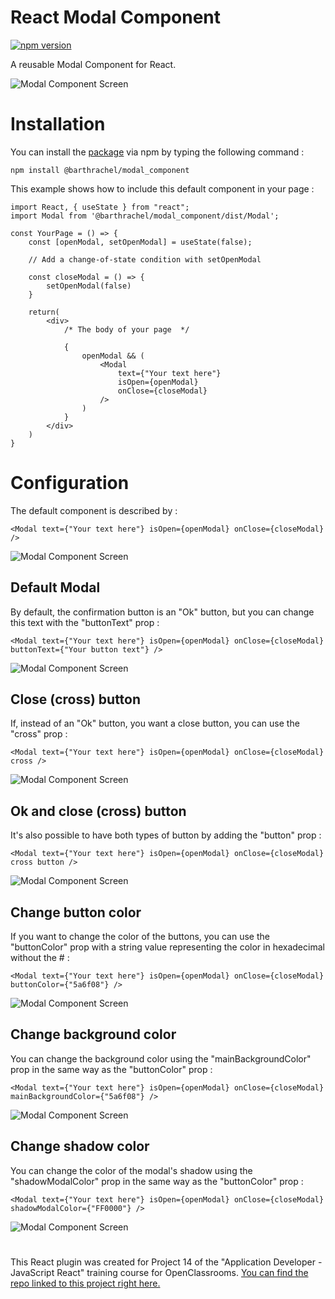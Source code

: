 # React Modal Component

[![npm version](https://badge.fury.io/js/@barthrachel%2Fmodal_component.svg)](https://badge.fury.io/js/@barthrachel%2Fmodal_component)

A reusable Modal Component for React.

![Modal Component Screen](https://zupimages.net/up/24/03/h59e.png)

# Installation

You can install the [package](https://www.npmjs.com/package/@barthrachel/modal_component) via npm by typing the following command : 

`npm install @barthrachel/modal_component`

This example shows how to include this default component in your page :
```
import React, { useState } from "react";
import Modal from '@barthrachel/modal_component/dist/Modal';

const YourPage = () => {
    const [openModal, setOpenModal] = useState(false);

    // Add a change-of-state condition with setOpenModal

    const closeModal = () => {
        setOpenModal(false)
    }

    return(
        <div>
            /* The body of your page  */

            {
                openModal && (
                    <Modal 
                        text={"Your text here"}
                        isOpen={openModal}
                        onClose={closeModal}
                    />
                )
            }
        </div>
    )
}
```

# Configuration

The default component is described by :

`<Modal text={"Your text here"} isOpen={openModal} onClose={closeModal} />`

![Modal Component Screen](https://zupimages.net/up/24/03/plva.png)

## Default Modal

By default, the confirmation button is an "Ok" button, but you can change this text with the "buttonText" prop :

`<Modal text={"Your text here"} isOpen={openModal} onClose={closeModal} buttonText={"Your button text"} />`

![Modal Component Screen](https://zupimages.net/up/24/03/l4tv.png)

## Close (cross) button

If, instead of an "Ok" button, you want a close button, you can use the "cross" prop :

`<Modal text={"Your text here"} isOpen={openModal} onClose={closeModal} cross />`

![Modal Component Screen](https://zupimages.net/up/24/03/ak11.png)

## Ok and close (cross) button

It's also possible to have both types of button by adding the "button" prop :

`<Modal text={"Your text here"} isOpen={openModal} onClose={closeModal} cross button />`

![Modal Component Screen](https://zupimages.net/up/24/03/9s8x.png)

## Change button color

If you want to change the color of the buttons, you can use the "buttonColor" prop with a string value representing the color in hexadecimal without the # :

`<Modal text={"Your text here"} isOpen={openModal} onClose={closeModal} buttonColor={"5a6f08"} />`

![Modal Component Screen](https://zupimages.net/up/24/03/e8hh.png)

## Change background color

You can change the background color using the "mainBackgroundColor" prop in the same way as the "buttonColor" prop :

`<Modal text={"Your text here"} isOpen={openModal} onClose={closeModal} mainBackgroundColor={"5a6f08"} />`

![Modal Component Screen](https://zupimages.net/up/24/03/umsc.png)

## Change shadow color

You can change the color of the modal's shadow using the "shadowModalColor" prop in the same way as the "buttonColor" prop :

`<Modal text={"Your text here"} isOpen={openModal} onClose={closeModal} shadowModalColor={"FF0000"} />`

![Modal Component Screen](https://zupimages.net/up/24/03/j67v.png)

#

This React plugin was created for Project 14 of the "Application Developer - JavaScript React" training course for OpenClassrooms. [You can find the repo linked to this project right here.](https://github.com/barthRachel/hrnet)